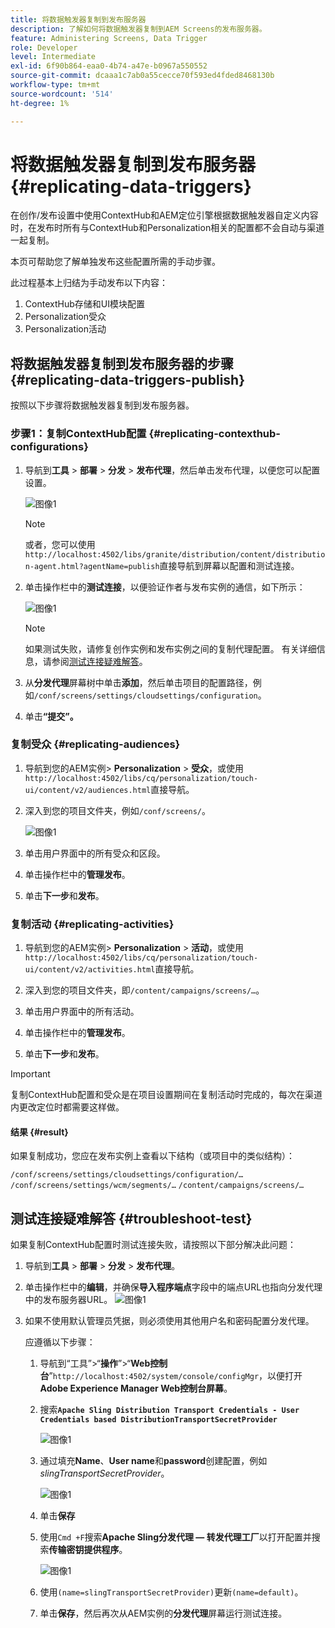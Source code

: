 ```yaml
---
title: 将数据触发器复制到发布服务器
description: 了解如何将数据触发器复制到AEM Screens的发布服务器。
feature: Administering Screens, Data Trigger
role: Developer
level: Intermediate
exl-id: 6f90b864-eaa0-4b74-a47e-b0967a550552
source-git-commit: dcaaa1c7ab0a55cecce70f593ed4fded8468130b
workflow-type: tm+mt
source-wordcount: '514'
ht-degree: 1%

---
```


# 将数据触发器复制到发布服务器 {#replicating-data-triggers}

在创作/发布设置中使用ContextHub和AEM定位引擎根据数据触发器自定义内容时，在发布时所有与ContextHub和Personalization相关的配置都不会自动与渠道一起复制。

本页可帮助您了解单独发布这些配置所需的手动步骤。

此过程基本上归结为手动发布以下内容：

1. ContextHub存储和UI模块配置
1. Personalization受众
1. Personalization活动

## 将数据触发器复制到发布服务器的步骤 {#replicating-data-triggers-publish}

按照以下步骤将数据触发器复制到发布服务器。

### 步骤1：复制ContextHub配置 {#replicating-contexthub-configurations}

1. 导航到&#x200B;**工具** > **部署** > **分发** > **发布代理**，然后单击发布代理，以便您可以配置设置。

   ![图像1](/help/user-guide/assets/replicating-triggers/replicating-triggers1.png)

   >[!NOTE]
   >
   >或者，您可以使用`http://localhost:4502/libs/granite/distribution/content/distribution-agent.html?agentName=publish`直接导航到屏幕以配置和测试连接。

1. 单击操作栏中的&#x200B;**测试连接**，以便验证作者与发布实例的通信，如下所示：

   ![图像1](/help/user-guide/assets/replicating-triggers/replicating-triggers2.png)

   >[!NOTE]
   >
   >如果测试失败，请修复创作实例和发布实例之间的复制代理配置。 有关详细信息，请参阅[测试连接疑难解答](/help/user-guide/replicating-data-triggers.md#troubleshoot-test)。

1. 从&#x200B;**分发代理**&#x200B;屏幕树中单击&#x200B;**添加**，然后单击项目的配置路径，例如`/conf/screens/settings/cloudsettings/configuration`。

1. 单击&#x200B;**“提交”。**

### 复制受众 {#replicating-audiences}

1. 导航到您的AEM实例> **Personalization** > **受众**，或使用`http://localhost:4502/libs/cq/personalization/touch-ui/content/v2/audiences.html`直接导航。

1. 深入到您的项目文件夹，例如`/conf/screens/`。

   ![图像1](/help/user-guide/assets/replicating-triggers/replicating-triggers10.png)

1. 单击用户界面中的所有受众和区段。

1. 单击操作栏中的&#x200B;**管理发布**。

1. 单击&#x200B;**下一步**&#x200B;和&#x200B;**发布**。

### 复制活动 {#replicating-activities}

1. 导航到您的AEM实例> **Personalization** > **活动**，或使用`http://localhost:4502/libs/cq/personalization/touch-ui/content/v2/activities.html`直接导航。

1. 深入到您的项目文件夹，即`/content/campaigns/screens/…`。

1. 单击用户界面中的所有活动。

1. 单击操作栏中的&#x200B;**管理发布**。

1. 单击&#x200B;**下一步**&#x200B;和&#x200B;**发布**。

>[!IMPORTANT]
>
>复制ContextHub配置和受众是在项目设置期间在复制活动时完成的，每次在渠道内更改定位时都需要这样做。

#### 结果 {#result}

如果复制成功，您应在发布实例上查看以下结构（或项目中的类似结构）：

`/conf/screens/settings/cloudsettings/configuration/…`
`/conf/screens/settings/wcm/segments/…`
`/content/campaigns/screens/…`

## 测试连接疑难解答 {#troubleshoot-test}

如果复制ContextHub配置时测试连接失败，请按照以下部分解决此问题：

1. 导航到&#x200B;**工具** > **部署** > **分发** > **发布代理**。

1. 单击操作栏中的&#x200B;**编辑**，并确保&#x200B;**导入程序端点**字段中的端点URL也指向分发代理中的发布服务器URL。
   ![图像1](/help/user-guide/assets/replicating-triggers/replicating-triggers9.png)

1. 如果不使用默认管理员凭据，则必须使用其他用户名和密码配置分发代理。

   应遵循以下步骤：

   1. 导航到“工具”>“**操作**”>“**Web控制台**”`http://localhost:4502/system/console/configMgr`，以便打开&#x200B;**Adobe Experience Manager Web控制台屏幕**。
   1. 搜索&#x200B;**`Apache Sling Distribution Transport Credentials - User Credentials based DistributionTransportSecretProvider`**

      ![图像1](/help/user-guide/assets/replicating-triggers/replicating-triggers6.png)

   1. 通过填充&#x200B;**Name**、**User name**&#x200B;和&#x200B;**password**&#x200B;创建配置，例如&#x200B;*slingTransportSecretProvider*。

      ![图像1](/help/user-guide/assets/replicating-triggers/replicating-triggers7.png)

   1. 单击&#x200B;**保存**
   1. 使用`Cmd +F`搜索&#x200B;**Apache Sling分发代理 — 转发代理工厂**&#x200B;以打开配置并搜索&#x200B;**传输密钥提供程序**。

      ![图像1](/help/user-guide/assets/replicating-triggers/replicating-triggers8.png)

   1. 使用`(name=slingTransportSecretProvider)`更新`(name=default)`。
   1. 单击&#x200B;**保存**，然后再次从AEM实例的&#x200B;**分发代理**&#x200B;屏幕运行测试连接。

